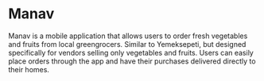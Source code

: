 # Manav
Manav is a mobile application that allows users to order fresh vegetables and fruits from local greengrocers. Similar to Yemeksepeti, but designed specifically for vendors selling only vegetables and fruits. Users can easily place orders through the app and have their purchases delivered directly to their homes.
